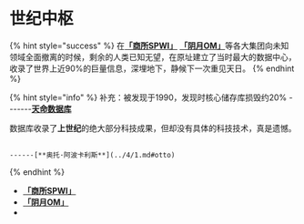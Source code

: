 # 世纪中枢

{% hint style="success" %}
在[**「商所SPWI」**](1.md) [**「阴月OM」**](2.md)等各大集团向未知领域全面撤离的时候，剩余的人类已知无望，在原址建立了当时最大的数据中心，收录了世界上近90%的巨量信息，深埋地下，静候下一次重见天日。
{% endhint %}

{% hint style="info" %}
补充：被发现于1990，发现时核心储存库损毁约20%   -------[**天命数据库**](../3/)

数据库收录了**上世纪**的绝大部分科技成果，但却没有具体的科技技术，真是遗憾。

                                                                                                            ------[**奥托·阿波卡利斯**](../4/1.md#otto)
{% endhint %}

* [**「商所SPWI」**](1.md)
* [**「阴月OM」**](2.md)
* 
